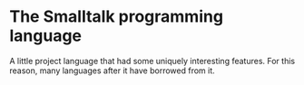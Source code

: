 
# The Smalltalk programming language

A little project language that had some uniquely interesting features. For this reason, many languages after it have borrowed from it.
